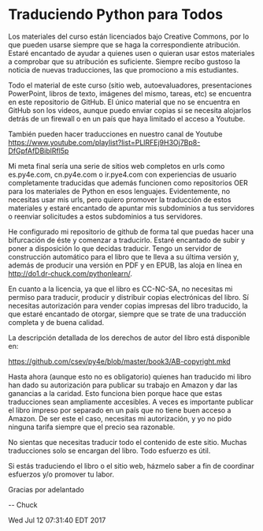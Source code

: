 Traduciendo Python para Todos
=============================

Los materiales del curso están licenciados bajo Creative Commons, por lo que pueden usarse
siempre que se haga la correspondiente atribución. Estaré encantado de ayudar a
quienes usen o quieran usar estos materiales a comprobar que su atribución
es suficiente. Siempre recibo gustoso la noticia de nuevas traducciones, las que
promociono a mis estudiantes.

Todo el material de este curso (sitio web, autoevaluadores, presentaciones PowerPoint,
libros de texto, imágenes del mismo, tareas, etc) se encuentra en este repositorio de GitHub. El
único material que no se encuentra en GitHub son los videos, aunque puedo enviar
copias si se necesita alojarlos detrás de un firewall o en un país que haya
limitado el acceso a Youtube.

También pueden hacer traducciones en nuestro canal de Youtube
https://www.youtube.com/playlist?list=PLlRFEj9H3Oj7Bp8-DfGpfAfDBiblRfl5p

Mi meta final sería una serie de sitios web completos en urls como es.py4e.com, 
cn.py4e.com o ir.pye4.com con experiencias de usuario completamente traducidas que
además funcionen como repositorios OER para los materiales de Python en esos lenguajes.
Evidentemente, no necesitas usar mis urls, pero quiero promover la traducción de estos 
materiales y estaré encantado de apuntar mis subdominios a tus servidores o reenviar
solicitudes a estos subdominios a tus servidores.

He configurado mi repositorio de github de forma tal que puedas hacer una 
bifurcación de éste y comenzar a traducirlo. Estaré encantado de subir y poner
a disposición lo que decidas traducir. Tengo un servidor de construcción automático
para el libro que te lleva a su última versión y, además de producir una versión
en PDF y en EPUB, las aloja en línea en
http://do1.dr-chuck.com/pythonlearn/.

En cuanto a la licencia, ya que el libro es CC-NC-SA, no necesitas
mi permiso para traducir, producir y distribuir copias electrónicas del libro.
Sí necesitas autorización para vender copias impresas del libro traducido,
la que estaré encantado de otorgar, siempre que se trate de una traducción
completa y de buena calidad.

La descripción detallada de los derechos de autor del libro
está disponible en:

https://github.com/csev/py4e/blob/master/book3/AB-copyright.mkd

Hasta ahora (aunque esto no es obligatorio) quienes han traducido mi libro han
dado su autorización para publicar su trabajo en Amazon y dar las ganancias a la 
caridad. Esto funciona bien porque hace que estas traducciones sean ampliamente
accesibles. A veces es importante publicar el libro impreso por separado en un
país que no tiene buen acceso a Amazon. De ser este el caso, necesitas mi autorización,
y yo no pido ninguna tarifa siempre que el precio sea razonable.

No sientas que necesitas traducir todo el contenido de este sitio. Muchas
traducciones solo se encargan del libro. Todo esfuerzo es útil.

Si estás traduciendo el libro o el sitio web, házmelo saber a fin
de coordinar esfuerzos y/o promover tu labor.


Gracias por adelantado

-- Chuck

Wed Jul 12 07:31:40 EDT 2017
